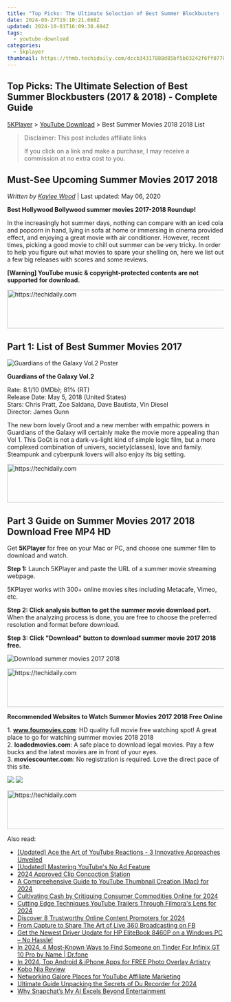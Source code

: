 ```yaml
---
title: "Top Picks: The Ultimate Selection of Best Summer Blockbusters (2017 & 2018) - Complete Guide"
date: 2024-09-27T19:10:21.668Z
updated: 2024-10-01T16:09:30.694Z
tags:
  - youtube-download
categories:
  - 5kplayer
thumbnail: https://thmb.techidaily.com/dccb34317888d85bf5b03242f6ff077822b2720dd93141b57f6f0f2fbe555fd1.jpg
---
```


## Top Picks: The Ultimate Selection of Best Summer Blockbusters (2017 & 2018) - Complete Guide

[5KPlayer](https://tools.techidaily.com/5kplayer/products/) \> [YouTube Download](https://tools.techidaily.com/5kplayer/youtube-download/) \> Best Summer Movies 2018 2018 List

>  Disclaimer: This post includes affiliate links
>
>  If you click on a link and make a purchase, I may receive a commission at no extra cost to you.
>

## Must-See Upcoming Summer Movies 2017 2018

 _Written by [Kaylee Wood](https://www.quora.com/profile/Amanda-Hu-21)_ | Last updated: May 06, 2020 

**Best Hollywood Bollywood summer movies 2017-2018 Roundup!**

In the increasingly hot summer days, nothing can compare with an iced cola and popcorn in hand, lying in sofa at home or immersing in cinema provided effect, and enjoying a great movie with air conditioner. However, recent times, picking a good movie to chill out summer can be very tricky. In order to help you figure out what movies to spare your shelling on, here we list out a few big releases with scores and some reviews. 

**\[Warning\] YouTube music & copyright-protected contents are not supported for download.**

<!-- affiliate ads begin -->
<a href="https://dhgate.sjv.io/c/5597632/1186864/12108" target="_top" id="1186864">
  <img src="//a.impactradius-go.com/display-ad/12108-1186864" border="0" alt="https://techidaily.com" width="728" height="90"/>
</a>
<img height="0" width="0" src="https://dhgate.sjv.io/i/5597632/1186864/12108" style="position:absolute;visibility:hidden;" border="0" />
<!-- affiliate ads end -->

## Part 1: List of Best Summer Movies 2017

![Guardians of the Galaxy Vol.2 Poster](https://www.5kplayer.com/youtube-download/img/download-gotg-2-3.jpg) 

**Guardians of the Galaxy Vol.2**

Rate: 8.1/10 (IMDb); 81% (RT)  
 Release Date: May 5, 2018 (United States)  
 Stars: Chris Pratt, Zoe Saldana, Dave Bautista, Vin Diesel  
 Director: James Gunn

The new born lovely Groot and a new member with empathic powers in Guardians of the Galaxy will certainly make the movie more appealing than Vol 1\. This GoGt is not a dark-vs-light kind of simple logic film, but a more complexed combination of univers, society(classes), love and family. Steampunk and cyberpunk lovers will also enjoy its big setting. 

<!-- affiliate ads begin -->
<a href="https://imp.i110150.net/c/5597632/798161/11305" target="_top" id="798161">
  <img src="//a.impactradius-go.com/display-ad/11305-798161" border="0" alt="https://techidaily.com" width="728" height="90"/>
</a>
<img height="0" width="0" src="https://imp.i110150.net/i/5597632/798161/11305" style="position:absolute;visibility:hidden;" border="0" />
<!-- affiliate ads end -->

## Part 3 Guide on Summer Movies 2017 2018 Download Free MP4 HD

Get **5KPlayer** for free on your Mac or PC, and choose one summer film to download and watch.

**Step 1:** Launch 5KPlayer and paste the URL of a summer movie streaming webpage.  

5KPlayer works with 300+ online movies sites including Metacafe, Vimeo, etc. 

**Step 2: Click analysis button to get the summer movie download port.**   
 When the analyzing process is done, you are free to choose the preferred resolution and format before download. 

**Step 3: Click "Download" button to download summer movie 2017 2018 free.**

![Download summer movies 2017 2018](https://www.5kplayer.com/youtube-download/img/download-captain-america.jpg)

<!-- affiliate ads begin -->
<a href="https://appsumo.8odi.net/c/5597632/2123727/7443" target="_top" id="2123727">
  <img src="//a.impactradius-go.com/display-ad/7443-2123727" border="0" alt="https://techidaily.com" width="728" height="90"/>
</a>
<img height="0" width="0" src="https://appsumo.8odi.net/i/5597632/2123727/7443" style="position:absolute;visibility:hidden;" border="0" />
<!-- affiliate ads end -->

**Recommended Websites to Watch Summer Movies 2017 2018 Free Online** 

1\. **www.foumovies.com**: HD quality full movie free watching spot! A great place to go for watching summer movies 2018 2018  
2\. **loadedmovies.com**: A safe place to download legal movies. Pay a few bucks and the latest movies are in front of your eyes.   
3\. **moviescounter.com**: No registration is required. Love the direct pace of this site.  

[![](https://www.5kplayer.com/youtube-download/../button/freedownwhitewin.png)](https://tools.techidaily.com/5kplayer/products/) [![](https://www.5kplayer.com/youtube-download/../button/freedownbackmac.png)](https://tools.techidaily.com/5kplayer/products/)

<!-- affiliate ads begin -->
<a href="https://bluetties.sjv.io/c/5597632/2141687/17094" target="_top" id="2141687">
  <img src="//a.impactradius-go.com/display-ad/17094-2141687" border="0" alt="https://techidaily.com" width="728" height="90"/>
</a>
<img height="0" width="0" src="https://bluetties.sjv.io/i/5597632/2141687/17094" style="position:absolute;visibility:hidden;" border="0" />
<!-- affiliate ads end -->

<ins class="adsbygoogle"
     style="display:block"
     data-ad-format="autorelaxed"
     data-ad-client="ca-pub-7571918770474297"
     data-ad-slot="1223367746"></ins>

<ins class="adsbygoogle"
     style="display:block"
     data-ad-client="ca-pub-7571918770474297"
     data-ad-slot="8358498916"
     data-ad-format="auto"
     data-full-width-responsive="true"></ins>

<span class="atpl-alsoreadstyle">Also read:</span>
<div><ul>
<li><a href="https://youtube-video-recordings.techidaily.com/updated-ace-the-art-of-youtube-reactions-3-innovative-approaches-unveiled/"><u>[Updated] Ace the Art of YouTube Reactions - 3 Innovative Approaches Unveiled</u></a></li>
<li><a href="https://facebook-videos.techidaily.com/updated-mastering-youtubes-no-ad-feature/"><u>[Updated] Mastering YouTube's No Ad Feature</u></a></li>
<li><a href="https://youtube-video-recordings.techidaily.com/2024-approved-clip-concoction-station/"><u>2024 Approved Clip Concoction Station</u></a></li>
<li><a href="https://youtube-video-recordings.techidaily.com/a-compreehensive-guide-to-youtube-thumbnail-creation-mac-for-2024/"><u>A Compreehensive Guide to YouTube Thumbnail Creation (Mac) for 2024</u></a></li>
<li><a href="https://youtube-video-recordings.techidaily.com/cultivating-cash-by-critiquing-consumer-commodities-online-for-2024/"><u>Cultivating Cash by Critiquing Consumer Commodities Online for 2024</u></a></li>
<li><a href="https://youtube-video-recordings.techidaily.com/cutting-edge-techniques-youtube-trailers-through-filmoras-lens-for-2024/"><u>Cutting Edge Techniques YouTube Trailers Through Filmora's Lens for 2024</u></a></li>
<li><a href="https://youtube-video-recordings.techidaily.com/discover-8-trustworthy-online-content-promoters-for-2024/"><u>Discover 8 Trustworthy Online Content Promoters for 2024</u></a></li>
<li><a href="https://facebook-videos.techidaily.com/from-capture-to-share-the-art-of-live-360-broadcasting-on-fb/"><u>From Capture to Share The Art of Live 360 Broadcasting on FB</u></a></li>
<li><a href="https://driver-download.techidaily.com/get-the-newest-driver-update-for-hp-elitebook-8460p-on-a-windows-pc-no-hassle/"><u>Get the Newest Driver Update for HP EliteBook 8460P on a Windows PC – No Hassle!</u></a></li>
<li><a href="https://location-social.techidaily.com/in-2024-4-most-known-ways-to-find-someone-on-tinder-for-infinix-gt-10-pro-by-name-drfone-by-drfone-virtual-android/"><u>In 2024, 4 Most-Known Ways to Find Someone on Tinder For Infinix GT 10 Pro by Name | Dr.fone</u></a></li>
<li><a href="https://some-skills.techidaily.com/in-2024-top-android-and-iphone-apps-for-free-photo-overlay-artistry/"><u>In 2024, Top Android & iPhone Apps for FREE Photo Overlay Artistry</u></a></li>
<li><a href="https://buynow-marvelous.techidaily.com/kobo-nia-review/"><u>Kobo Nia Review</u></a></li>
<li><a href="https://youtube-video-recordings.techidaily.com/networking-galore-places-for-youtube-affiliate-marketing/"><u>Networking Galore Places for YouTube Affiliate Marketing</u></a></li>
<li><a href="https://video-screen-grab.techidaily.com/ultimate-guide-unpacking-the-secrets-of-du-recorder-for-2024/"><u>Ultimate Guide Unpacking the Secrets of Du Recorder for 2024</u></a></li>
<li><a href="https://tech-hub.techidaily.com/why-snapchats-my-ai-excels-beyond-entertainment/"><u>Why Snapchat’s My AI Excels Beyond Entertainment</u></a></li>
</ul></div>

